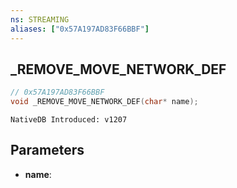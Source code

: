 ```yaml
---
ns: STREAMING
aliases: ["0x57A197AD83F66BBF"]
---
```

## _REMOVE_MOVE_NETWORK_DEF

```c
// 0x57A197AD83F66BBF
void _REMOVE_MOVE_NETWORK_DEF(char* name);
```

```
NativeDB Introduced: v1207
```

## Parameters
* **name**:
